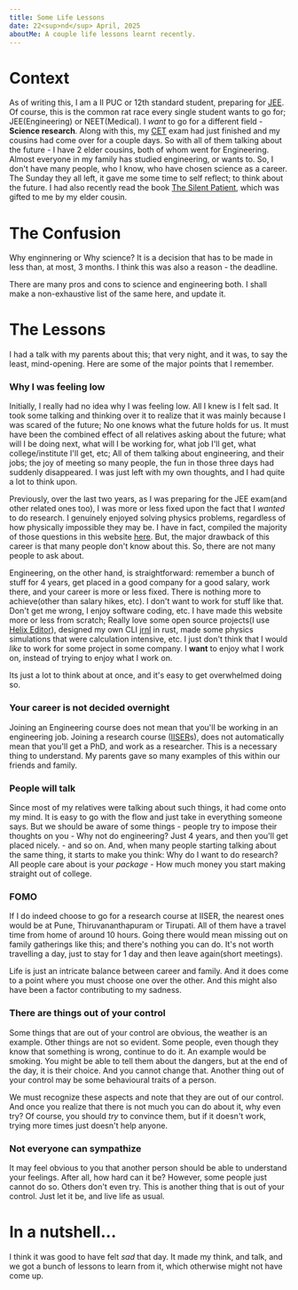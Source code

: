 ```yaml
---
title: Some Life Lessons
date: 22<sup>nd</sup> April, 2025
aboutMe: A couple life lessons learnt recently.
---
```


# Context
As of writing this, I am a II PUC or 12th standard student, preparing for 
[JEE](https://en.wikipedia.org/wiki/Joint_Entrance_Examination). Of course, this is the common rat race every 
single student wants to go for; JEE(Engineering) or NEET(Medical). I _want_ to go for a different field - **Science 
research**. Along with this, my [CET](https://en.wikipedia.org/wiki/Common_Entrance_Test) exam had just finished
and my cousins had come over for a couple days. So with all of them talking about the future - I have 2 elder cousins,
both of whom went for Engineering. Almost everyone in my family has studied engineering, or wants to. So, I don't have
many people, who I know, who have chosen science as a career. The Sunday they all left, it gave me some time to self
reflect; to think about the future. I had also recently read the book 
[The Silent Patient](https://en.wikipedia.org/wiki/The_Silent_Patient), which was gifted to me by my elder cousin.

# The Confusion

Why enginnering or Why science? It is a decision that has to be made in less than, at most, 3 months. I think this was
also a reason - the deadline.

There are many pros and cons to science and engineering both. I shall make a non-exhaustive list of the same here, 
and update it.

# The Lessons

I had a talk with my parents about this; that very night, and it was, to say the least, mind-opening. Here are some 
of the major points that I remember.

### Why I was feeling low
Initially, I really had no idea why I was feeling low. All I knew is I felt sad. It took some talking and thinking over 
it to realize that it was mainly because I was scared of the future; No one knows what the future holds for us. 
It must have been the combined effect of all relatives asking about the future; what will I be doing next, what will
I be working for, what job I'll get, what college/institute I'll get, etc; All of them talking about engineering, 
and their jobs; the joy of meeting so many people, the fun in those three days had suddenly disappeared. I was just left
with my own thoughts, and I had quite a lot to think upon.

Previously, over the last two years, as I was preparing for the JEE exam(and other related ones too), I was more or less
fixed upon the fact that I _wanted_ to do research. I genuinely enjoyed solving physics problems, regardless of how 
physically impossible they may be. I have in fact, compiled the majority of those questions in this website 
[here](../puques/index.html). But, the major drawback of this career is that many people don't know about this. 
So, there are not many people to ask about. 

Engineering, on the other hand, is straightforward: remember a bunch of stuff for 4 years, get placed in a good 
company for a good salary, work there, and your career is more or less 
fixed. There is nothing more to achieve(other than salary hikes, etc). I don't want to work for stuff like that.
Don't get me wrong, I enjoy software coding, etc. I have made this website more or less from scratch; Really love some
open source projects(I use [Helix Editor](https://github.com/helix-editor/helix)), designed my own CLI
[jrnl](https://kajuburfi.github.io/jrnl) in rust, made some physics simulations that were calculation intensive, etc.
I just don't think that I would _like_ to work for some project in some company. I **want** to enjoy what I work on, 
instead of trying to enjoy what I work on.

Its just a lot to think about at once, and it's easy to get overwhelmed doing so. 

### Your career is not decided overnight

Joining an Engineering course does not mean that you'll be working in an engineering job. 
Joining a research course ([IISER](https://en.wikipedia.org/wiki/Indian_Institutes_of_Science_Education_and_Research)s), 
does not automatically mean that you'll get a PhD, and work as a researcher. This is a necessary thing to understand. 
My parents gave so many examples of this within our friends and family.

### People will talk

Since most of my relatives were talking about such things, it had come onto my mind. It is easy to go with the flow
and just take in everything someone says. But we should be aware of some things - people try to impose their thoughts
on you - Why not do engineering? Just 4 years, and then you'll get placed nicely. - and so on. And, when many 
people starting talking about the same thing, it starts to make you think: Why do I want to do research?
All people care about is your _package_ - How much money you start making straight out of college. 

### FOMO

If I do indeed choose to go for a research course at IISER, the nearest ones would be at Pune, Thiruvananthapuram or 
Tirupati. All of them have a travel time from home of around 10 hours. Going there would mean missing out on family
gatherings like this; and there's nothing you can do. It's not worth travelling a day, just to stay for 1 day and then
leave again(short meetings). 

Life is just an intricate balance between career and family. And it does come to a point where you must choose one over
the other. And this might also have been a factor contributing to my sadness.

### There are things out of your control

Some things that are out of your control are obvious, the weather is an example. Other things are not so evident.
Some people, even though they know that something is wrong, continue to do it. An example would be smoking.
You might be able to tell them about the dangers, but at the end of the day, it is their choice. And you cannot change
that. Another thing out of your control may be some behavioural traits of a person. 

We must recognize these aspects and note that they are out of our control. And once you realize that there is not much
you can do about it, why even try? Of course, you should _try_ to convince them, but if it doesn't work, trying more
times just doesn't help anyone. 

### Not everyone can sympathize

It may feel obvious to you that another person should be able to understand your feelings. After all, how hard can it
be? However, some people just cannot do so. Others don't even try. This is another thing that is out of your control.
Just let it be, and live life as usual.

# In a nutshell...

I think it was good to have felt _sad_ that day. It made my think, and talk, and we got a bunch of lessons to learn
from it, which otherwise might not have come up. 
